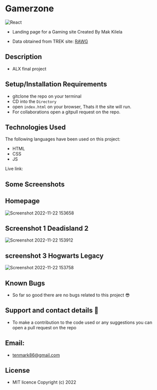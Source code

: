 # Gamerzone

![React](https://cdn.dribbble.com/users/5147579/screenshots/11135140/media/e677b1d8343719d2975c105d3d7eb1c7.gif)


* Landing page for a Gaming site
Created By Mak Kilela

* Data obtained from TREK site: [RAWG](https://rawg.io) 
 
## Description
* ALX final project 

## Setup/Installation Requirements

* gitclone the repo on your terminal 
* CD into the ```Directory```
* open ```index.html``` on your browser, Thats it the site will run.
* For collaborations open a gitpull request on the repo. 

## Technologies Used
The following languages have been used on this project:

* HTML
* CSS
* JS 

Live link: 

## Some Screenshots

## Homepage
![Screenshot 2022-11-22 153658](https://user-images.githubusercontent.com/83606182/205067591-29d5237b-1d03-4959-a66c-50c6bc1efca4.png)

## Screenshot 1 Deadisland 2
![Screenshot 2022-11-22 153912](https://user-images.githubusercontent.com/83606182/205067847-ddc9a28d-e703-4e84-a6b0-631bdd40fd96.png)

## screenshot 3 Hogwarts Legacy
![Screenshot 2022-11-22 153758](https://user-images.githubusercontent.com/83606182/205068054-c1098d15-b8f0-4124-a85e-68a25307905a.png)


## Known Bugs
* So far so good there are no bugs related to this project 😎

## Support and contact details 🙂
* To make a contribution to the code used or any suggestions you can open a pull request on the repo

## Email:
* tenmark86@gmail.com

## License
* MIT licence Copyright (c) 2022 

